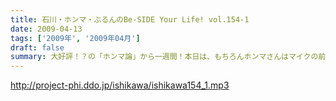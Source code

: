 ```yaml
---
title: 石川・ホンマ・ぶるんのBe-SIDE Your Life! vol.154-1
date: 2009-04-13
tags: ['2009年', '2009年04月']
draft: false
summary: 大好評！？の「ホンマ論」から一週間！本日は、もちろんホンマさんはマイクの前にいて。はたしてあの内容が本人の耳には入っているのか。NAMAE
---
```


http://project-phi.ddo.jp/ishikawa/ishikawa154_1.mp3
